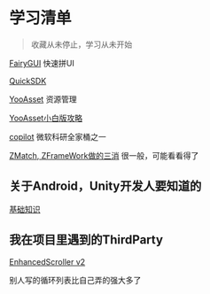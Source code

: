 # 学习清单

>收藏从未停止，学习从未开始

[FairyGUI](https://github.com/fairygui/FairyGUI-unity "FairyGUI教程") 快速拼UI

[QuickSDK](http://www.quicksdk.com.cn/doc-12.html)

[YooAsset](https://www.yooasset.com/docs/Introduce) 资源管理

[YooAsset小白版攻略](https://blog.csdn.net/qq_28686039/article/details/128600948)

[copilot](https://github.com/features/copilot) 微软科研全家桶之一

[ZMatch, ZFrameWork做的三消](https://gitee.com/Wnity/zmatch3?_from=gitee_search) 很一般，可能看看得了

## 关于Android，Unity开发人要知道的
[基础知识](https://developer.android.google.cn/guide/components/fundamentals?hl=zh-cn)

## 我在项目里遇到的ThirdParty

[EnhancedScroller v2](https://github.com/zld126126/MyUnity/tree/main/MyEnhancedScroller)

别人写的循环列表比自己弄的强大多了

